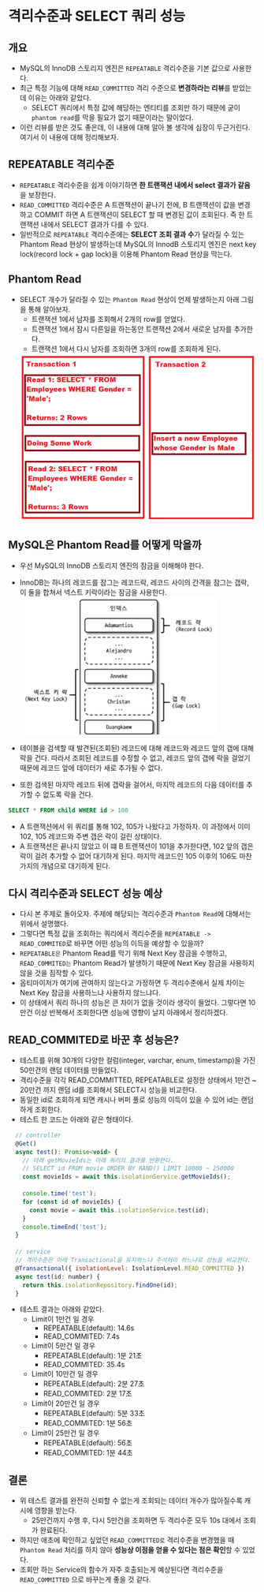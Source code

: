 # 격리수준과 SELECT 쿼리 성능

## 개요

- MySQL의 InnoDB 스토리지 엔진은 `REPEATABLE` 격리수준을 기본 값으로 사용한다.
- 최근 특정 기능에 대해 `READ_COMMITTED` 격리 수준으로 **변경하라는 리뷰**를 받았는데 이유는 아래와 같았다.
  - SELECT 쿼리에서 특정 값에 해당하는 엔티티를 조회만 하기 때문에 굳이 `phantom read`를 막을 필요가 없기 때문이라는 말이었다.
- 이런 리뷰를 받은 것도 좋은데, 이 내용에 대해 알아 볼 생각에 심장이 두근거린다. 여기서 이 내용에 대해 정리해보자.

## REPEATABLE 격리수준

- `REPEATABLE` 격리수준을 쉽게 이야기하면 **한 트랜잭션 내에서 select 결과가 같음**을 보장한다.
- `READ_COMMITTED` 격리수준은 A 트랜잭션이 끝나기 전에, B 트랜잭션이 값을 변경하고 COMMIT 하면 A 트랜잭션이 SELECT 할 때 변경된 값이 조회된다. 즉 한 트랜잭션 내에서 SELECT 결과가 다를 수 있다.
- 일반적으로 `REPEATABLE` 격리수준에는 **SELECT 조회 결과 수**가 달라질 수 있는 Phantom Read 현상이 발생하는데 MySQL의 InnodB 스토리지 엔진은 next key lock(record lock + gap lock)을 이용해 Phantom Read 현상을 막는다.

## Phantom Read

- SELECT 개수가 달라질 수 있는 `Phantom Read` 현상이 언제 발생하는지 아래 그림을 통해 알아보자.
  - 트랜잭션 1에서 남자를 조회해서 2개의 row를 얻었다.
  - 트랜잭션 1에서 잠시 다른일을 하는동안 트랜잭션 2에서 새로운 남자를 추가한다.
  - 트랜잭션 1에서 다시 남자를 조회하면 3개의 row를 조회하게 된다.
  <img src="https://github.com/programmer-sjk/TIL/blob/main/images/db/phantom_read.png" width="600">

## MySQL은 Phantom Read를 어떻게 막을까

- 우선 MySQL의 InnoDB 스토리지 엔진의 잠금을 이해해야 한다.
- InnoDB는 하나의 레코드를 잠그는 레코드락, 레코드 사이의 간격을 잠그는 갭락, 이 둘을 합쳐서 넥스트 키락이라는 잠금을 사용한다.
  <img src="https://github.com/programmer-sjk/TIL/blob/main/images/db/innodb_lock_%EC%A2%85%EB%A5%98.png" width="400">

- 테이블을 검색할 때 발견된(조회된) 레코드에 대해 레코드와 레코드 앞의 갭에 대해 락을 건다. 따라서 조회된 레코드를 수정할 수 없고, 레코드 앞의 갭에 락을 걸었기 때문에 레코드 앞에 데이터가 새로 추가될 수 없다.
- 또한 검색된 마지막 레코드 뒤에 갭락을 걸어서, 마지막 레코드의 다음 데이터를 추가할 수 없도록 락을 건다.

```sql
SELECT * FROM child WHERE id > 100
```

- A 트랜잭션에서 위 쿼리를 통해 102, 105가 나왔다고 가정하자. 이 과정에서 이미 102, 105 레코드와 주변 갭은 락이 걸린 상태이다.
- A 트랜잭션은 끝나지 않았고 이 떄 B 트랜잭션이 101을 추가한다면, 102 앞의 갭은 락이 걸려 추가할 수 없어 대기하게 된다. 마지막 레코드인 105 이후의 106도 마찬가지의 개념으로 대기하게 된다.

## 다시 격리수준과 SELECT 성능 예상

- 다시 본 주제로 돌아오자. 주제에 해당되는 격리수준과 `Phantom Read`에 대해서는 위에서 설명했다.
- 그렇다면 특정 값을 조회하는 쿼리에서 격리수준을 `REPEATABLE -> READ_COMMITED`로 바꾸면 어떤 성능의 이득을 예상할 수 있을까?
- `REPEATABLE은` Phantom Read를 막기 위해 Next Key 잠금을 수행하고, `READ_COMMITED는` Phantom Read가 발생하기 때문에 Next Key 잠금을 사용하지 않을 것을 짐작할 수 있다.
- 옵티마이저가 여기에 관여하지 않는다고 가정하면 두 격리수준에서 실제 차이는 Next Key 잠금을 사용하느냐 사용하지 않느냐다.
- 이 상태에서 쿼리 하나의 성능은 큰 차이가 없을 것이라 생각이 들었다. 그렇다면 10만건 이상 반복해서 조회한다면 성능에 영향이 날지 아래에서 정리하겠다.

## READ_COMMITED로 바꾼 후 성능은?

- 테스트를 위해 30개의 다양한 컬럼(integer, varchar, enum, timestamp)을 가진 50만건의 랜덤 데이터를 만들었다.
- 격리수준을 각각 READ_COMMITTED, REPEATABLE로 설정한 상태에서 1만건 ~ 20만건 까지 랜덤 id를 조회해서 SELECT시 성능을 비교한다.
- 동일한 id로 조회하게 되면 캐시나 버퍼 풀로 성능의 이득이 있을 수 있어 id는 랜덤하게 조회한다.
- 테스트 한 코드는 아래와 같은 형태이다.

```js
  // controller
  @Get()
  async test(): Promise<void> {
    // 아래 getMovieIds는 아래 쿼리의 결과를 반환한다.
    // SELECT id FROM movie ORDER BY RAND() LIMIT 10000 ~ 250000
    const movieIds = await this.isolationService.getMovieIds();

    console.time('test');
    for (const id of movieIds) {
      const movie = await this.isolationService.test(id);
    }
    console.timeEnd('test');
  }

  // service
  // 격리수준은 아래 Transactional을 유지하느냐 주석처리 하느냐로 성능을 비교한다.
  @Transactional({ isolationLevel: IsolationLevel.READ_COMMITTED })
  async test(id: number) {
    return this.isolationRepository.findOne(id);
  }
```

- 테스트 결과는 아래와 같았다.
  - Limit이 1만건 일 경우
    - REPEATABLE(default): 14.6s
    - READ_COMMITED: 7.4s
  - Limit이 5만건 일 경우
    - REPEATABLE(default): 1분 21초
    - READ_COMMITED: 35.4s
  - Limit이 10만건 일 경우
    - REPEATABLE(default): 2분 27초
    - READ_COMMITED: 2분 17초
  - Limit이 20만건 일 경우
    - REPEATABLE(default): 5분 33초
    - READ_COMMITED: 1분 56초
  - Limit이 25만건 일 경우
    - REPEATABLE(default): 56초
    - READ_COMMITED: 1분 44초

## 결론

- 위 테스트 결과를 완전히 신뢰할 수 없는게 조회되는 데이터 개수가 많아질수록 캐시에 영향을 받는다.
  - 25만건까지 수행 후, 다시 5만건을 조회하면 두 격리수준 모두 10s 대에서 조회가 완료된다.
- 하지만 애초에 확인하고 싶었던 `READ_COMMITTED로` 격리수준을 변경했을 때 `Phantom Read` 처리를 하지 않아
  **성능상 이점을 얻을 수 있다는 점은 확인**할 수 있었다.
- 조회만 하는 Service의 함수가 자주 호출되는게 예상된다면 격리수준을 `READ_COMMITTED` 으로 바꾸는게 좋을 것 같다.
